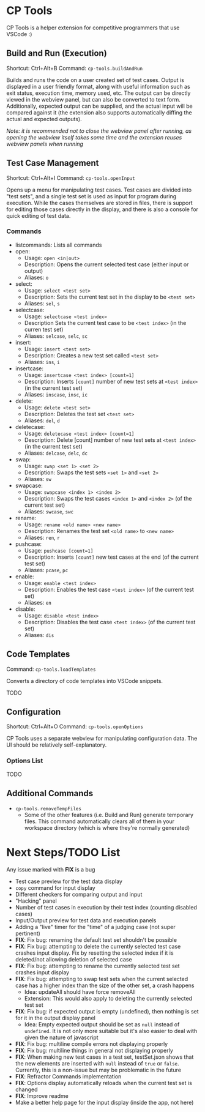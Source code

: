 # CP Tools

CP Tools is a helper extension for competitive programmers that use VSCode :)

## Build and Run (Execution)

Shortcut: Ctrl+Alt+B
Command: `cp-tools.buildAndRun`

Builds and runs the code on a user created set of test cases.  Output is displayed in a user friendly format, along with useful information such as exit status, execution time, memory used, etc.  The output can be directly viewed in the webview panel, but can also be converted to text form.  Additionally, expected output can be supplied, and the actual input will be compared against it (the extension also supports automatically diffing the actual and expected outputs).

_Note: it is recommended not to close the webview panel after running, as opening the webview itself takes some time and the extension reuses webview panels when running_

## Test Case Management

Shortcut: Ctrl+Alt+I
Command: `cp-tools.openInput`

Opens up a menu for manipulating test cases.  Test cases are divided into "test sets", and a single test set is used as input for program during execution.  While the cases themselves are stored in files, there is support for editing those cases directly in the display, and there is also a console for quick editing of test data.

### Commands
- listcommands: Lists all commands
- open:
    - Usage: `open <in|out>`
    - Description: Opens the current selected test case (either input or output)
    - Aliases: `o`
- select:
    - Usage: `select <test set>`
    - Description: Sets the current test set in the display to be `<test set>`
    - Aliases: `sel`, `s`
- selectcase:
    - Usage: `selectcase <test index>`
    - Description Sets the current test case to be `<test index>` (in the curren test set)
    - Aliases: `selcase`, `selc`, `sc`
- insert:
    - Usage: `insert <test set>`
    - Description: Creates a new test set called `<test set>`
    - Aliases: `ins`, `i`
- insertcase:
    - Usage: `insertcase <test index> [count=1]`
    - Description: Inserts `[count]` number of new test sets at `<test index>` (in the current test set)
    - Aliases: `inscase`, `insc`, `ic`
- delete:
    - Usage: `delete <test set>`
    - Description: Deletes the test set `<test set>`
    - Aliases: `del`, `d`
- deletecase:
    - Usage: `deletecase <test index> [count=1]`
    - Description: Delete [count] number of new test sets at `<test index>` (in the current test set)
    - Aliases: `delcase`, `delc`, `dc`
- swap:
    - Usage: `swap <set 1> <set 2>`
    - Description: Swaps the test sets `<set 1>` and `<set 2>`
    - Aliases: `sw`
- swapcase:
    - Usage: `swapcase <index 1> <index 2>`
    - Description: Swaps the test cases `<index 1>` and `<index 2>` (of the current test set)
    - Aliases: `swcase`, `swc`
- rename:
    - Usage: `rename <old name> <new name>`
    - Description: Renames the test set `<old name>` to `<new name>`
    - Aliases: `ren`, `r`
- pushcase:
    - Usage: `pushcase [count=1]`
    - Description: Inserts `[count]` new test cases at the end (of the current test set)
    - Aliases: `pcase`, `pc`
- enable:
    - Usage: `enable <test index>`
    - Description: Enables the test case `<test index>` (of the current test set)
    - Aliases: `en`
- disable:
    - Usage: `disable <test index>`
    - Description: Disables the test case `<test index>` (of the current test set)
    - Aliases: `dis`

## Code Templates

Command: `cp-tools.loadTemplates`

Converts a directory of code templates into VSCode snippets.

TODO

## Configuration

Shortcut: Ctrl+Alt+O
Command: `cp-tools.openOptions`

CP Tools uses a separate webview for manipulating configuration data.  The UI should be relatively self-explanatory.

### Options List

TODO

## Additional Commands

- `cp-tools.removeTempFiles`
    - Some of the other features (i.e. Build and Run) generate temporary files.  This command automatically clears all of them in your workspace directory (which is where they're normally generated)

# Next Steps/TODO List

Any issue marked with **FIX** is a bug

- Test case preview for the test data display
- `copy` command for input display
- Different checkers for comparing output and input
- "Hacking" panel
- Number of test cases in execution by their test index (counting disabled cases)
- Input/Output preview for test data and execution panels
- Adding a "live" timer for the "time" of a judging case (not super pertinent)
- **FIX**: Fix bug: renaming the default test set shouldn't be possible
- **FIX**: Fix bug: attempting to delete the currently selected test case crashes input display.  Fix by resetting the selected index if it is deleted/not allowing deletion of selected case
- **FIX**: Fix bug: attempting to rename the currently selected test set crashes input display
- **FIX**: Fix bug: attempting to swap test sets when the current selected case has a higher index than the size of the other set, a crash happens
    - Idea: updateAll should have force removeAll
    - Extension: This would also apply to deleting the currently selected test set 
- **FIX**: Fix bug: if expected output is empty (undefined), then nothing is set for it in the output display panel
    - Idea: Empty expected output should be set as `null` instead of `undefined`.  It is not only more suitable but it's also easier to deal with given the nature of javascript
- **FIX**: Fix bug: multiline compile errors not displaying properly
- **FIX**: Fix bug: multiline things in general not displaying properly
- **FIX**: When making new test cases in a test set, testSet.json shows that the new elements are inserted with `null` instead of `true` or `false`.  Currently, this is a non-issue but may be problematic in the future
- **FIX**: Refractor Commands implementation
- **FIX**: Options display automatically reloads when the current test set is changed
- **FIX**: Improve readme
- Make a better help page for the input display (inside the app, not here)
